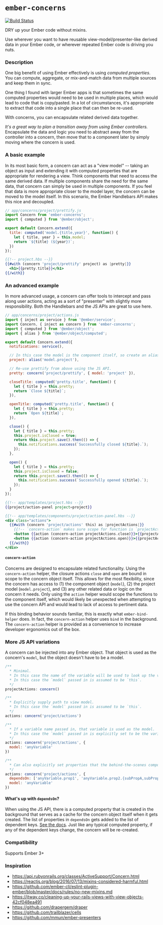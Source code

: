 # `ember-concerns`
[![Build Status](https://travis-ci.org/patcoll/ember-concerns.svg?branch=master)](https://travis-ci.org/patcoll/ember-concerns)

DRY up your Ember code without mixins.

Use wherever you want to have reusable view-model/presenter-like derived data in your Ember code, or wherever repeated Ember code is driving you nuts.

### Description

One big benefit of using Ember effectively is using *computed properties*. You can compute, aggregate, or mix-and-match data from multiple sources and keep them in sync.

One thing I found with larger Ember apps is that sometimes the same computed properties would need to be used in multiple places, which would lead to code that is copy/pasted. In a lot of circumstances, it's appropriate to extract that code into a single place that can then be re-used.

With concerns, you can encapsulate related derived data together.

*It's a great way to plan a transition away from using Ember controllers.* Encapsulate the data and logic you need to abstract away from the controller into a concern, then move that to a component later by simply moving where the concern is used.


### A basic example

In its most basic form, a concern can act as a "view model" -- taking an object as input and extending it with computed properties that are appropriate for rendering a view. Think components that need to access the same derived data. If multiple components share the need for the same data, that concern can simply be used in multiple components. If you feel that data is more appropriate closer to the model layer, the concern can be moved to the model itself. In this scenario, the Ember Handlebars API makes this nice and decoupled.

```js
// app/concerns/project/prettify.js
import Concern from 'ember-concerns';
import { computed } from '@ember/object';

export default Concern.extend({
  title: computed('model.{title,year}', function() {
    let { title, year } = this.model;
    return `${title} (${year})`;
  })
});
```

```hbs
{{!-- project.hbs --}}
{{#with (concern 'project/prettify' project) as |pretty|}}
  <h1>{{pretty.title}}</h1>
{{/with}}
```


### An advanced example

In more advanced usage, a concern can offer tools to intercept and pass along user actions, acting as a sort of "presenter" with slightly more responsibility. Both the Handlebars and the JS APIs are great to use here.

```js
// app/concerns/project/actions.js
import { inject as service } from '@ember/service';
import Concern, { inject as concern } from 'ember-concerns';
import { computed } from '@ember/object';
import { alias } from '@ember/object/computed';

export default Concern.extend({
  notifications: service(),

  // In this case the model is the component itself, so create an alias to the thing we need.
  project: alias('model.project'),

  // Re-use prettify from above using the JS API.
  pretty: concern('project/prettify', { model: 'project' }),

  closeTitle: computed('pretty.title', function() {
    let { title } = this.pretty;
    return `Close ${title}`;
  }),

  openTitle: computed('pretty.title', function() {
    let { title } = this.pretty;
    return `Open ${title}`;
  }),

  close() {
    let { title } = this.pretty;
    this.project.isClosed = true;
    return this.project.save().then(() => {
      this.notifications.success(`Successfully closed ${title}.`);
    });
  },

  open() {
    let { title } = this.pretty;
    this.project.isClosed = false;
    return this.project.save().then(() => {
      this.notifications.success(`Successfully opened ${title}.`);
    });
  }
});
```

```hbs
{{!-- app/templates/project.hbs --}}
{{project/action-panel project=project}}

{{!-- app/templates/components/project/action-panel.hbs --}}
<div class="actions">
  {{#with (concern 'project/actions' this) as |projectActions|}}
    {{!-- `concern-action` makes sure scope for function is `projectActions` --}}
    <button {{action (concern-action projectActions.close)}}>{{projectActions.closeTitle}}</button>
    <button {{action (concern-action projectActions.open)}}>{{projectActions.openTitle}}</button>
  {{/with}}
</div>
```

#### `concern-action`

Concerns are designed to encapsulate related functionality. Using the `concern-action` helper, the closure actions `close` and `open` are bound in scope to the concern object itself. This allows for the most flexibility, since the concern has access to (1) the component object (`model`), (2) the project model (`model.project`), and (3) any other related data or logic on the concern it needs. Only using the `action` helper would scope the functions to the component itself, which would likely be unexpected when attempting to use the concern API and would lead to lack of access to pertinent data.

If this binding behavior sounds familiar, this is exactly what `ember-bind-helper` does. In fact, the `concern-action` helper uses `bind` in the background. The `concern-action` helper is provided as a convenience to increase developer ergonomics out of the box.


### More JS API variations

A concern can be injected into any Ember object. That object is used as the concern's `model`, but the object doesn't have to be a model.

```js
/**
  * Minimal.
  * In this case the name of the variable will be used to look up the view model.
  * In this case the `model` passed in is assumed to be `this`.
  */
projectActions: concern()

/**
  * Explicitly supply path to view model.
  * In this case the `model` passed in is assumed to be `this`.
  */
actions: concern('project/actions')

/**
  * If a variable name passed in, that variable is used as the model.
  * In this case the `model` passed in is explicitly set to be the variable available with the name `anyVariable`.
  */
actions: concern('project/actions', {
  model: 'anyVariable'
})

/**
  * Can also explicitly set properties that the behind-the-scenes computed property depends on:
  */
actions: concern('project/actions', {
  dependsOn: ['anyVariable.prop1', 'anyVariable.prop2.{subPropA,subPropB}'],
  model: 'anyVariable'
})
```

#### What's up with `dependsOn`?

When using the JS API, there is a computed property that is created in the background that serves as a cache for the concern object itself when it gets created. The list of properties in `dependsOn` gets added to the list of dependent keys. [See the docs](https://api.emberjs.com/ember/3.11/functions/@ember%2Fobject/computed). Just like any typical computed property, if any of the dependent keys change, the concern will be re-created.

### Compatibility

Supports Ember 3+

### Inspiration

- https://api.rubyonrails.org/classes/ActiveSupport/Concern.html
- https://reactjs.org/blog/2016/07/13/mixins-considered-harmful.html
- https://github.com/ember-cli/eslint-plugin-ember/blob/master/docs/rules/no-new-mixins.md
- https://jtway.co/cleaning-up-your-rails-views-with-view-objects-42cf048ea491
- https://github.com/drapergem/draper
- https://github.com/trailblazer/cells
- https://github.com/mmun/ember-presenters
